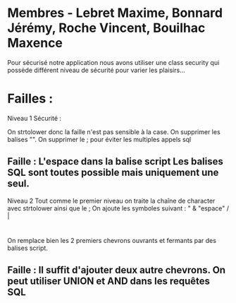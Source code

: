 Membres - Lebret Maxime, Bonnard Jérémy, Roche Vincent, Bouilhac Maxence
===================

Pour sécurisé notre application nous avons utiliser une class security qui possède différent niveau de sécurité pour varier les plaisirs...


Failles : 
===================

Niveau 1
Sécurité :

On strtolower donc la faille n'est pas sensible à la case.
On supprimer les balises "<script>" et "</script>".
On supprimer le ; pour éviter les multiples appels sql

Faille :
L'espace dans la balise script 
Les balises SQL sont toutes possible mais uniquement une seul.
--------------------


Niveau 2
Tout comme le premier niveau on traite la chaîne de character avec strtolower ainsi que le ;
On ajoute les symboles suivant :
"
& "espace"
/
|
#
On remplace bien les 2 premiers chevrons ouvrants et fermants par des balises script. 

Faille : 
Il suffit d'ajouter deux autre chevrons.
On peut utiliser UNION et AND dans les requêtes SQL
--------------------
